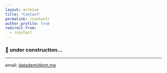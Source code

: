 ```yaml
---
layout: archive
title: "Contact"
permalink: /contact/
author_profile: true
redirect_from:
  - /contact
---
```


### 🚧 under construction...
---

email: datademi@pm.me
